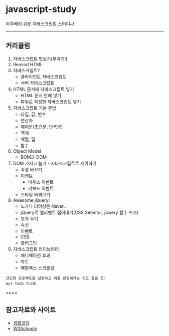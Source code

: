 javascript-study
================

아주베리 쉬운 자바스크립트 스터디~!

---
## 커리큘럼
1. 자바스크립트 맛보기(무따기!)
2. Remind HTML
3. 자바스크립트?
	- 클라이언트 자바스크립트
	- 서버 자바스크립트
4. HTML 문서에 자바스크립트 넣기
	- HTML 문서 안에 넣기
	- 파일로 작성한 자바스크립트 넣기
5. 자바스크립트 기본 문법
	- 타입, 값, 변수
	- 연산자
	- 제어문(조건문, 반복문)
	- 객체
	- 배열, 맵
	- 함수
6. Object Model
	- BOM과 DOM
7. DOM 가지고 놀기 - 자바스크립트로 제어하기
	- 속성 바꾸기
	- 이벤트
		- 마우스 이벤트
		- 키보드 이벤트
	- 스타일 바꿔보기
8. Awesome jQuery!
	- 노가다 더이상은 Naver..
	- jQuery로 엘리멘트 집어내기(CSS Selector, jQuery 함수 쓰기)
	- 효과 주기
	- 속성
	- 이벤트
	- CSS
	- 플러그인
9. 자바스크립트 라이브러리
	- 애니메이션 효과
	- 차트
	- 패럴렉스 스크롤링
	
	
```
간단한 프로젝트를 설정하고 이를 완성해가는 것도 좋을 듯!
ex) Todo 리스트
```
	

====
## 참고자료와 사이트
- [생활코딩](http://www.opentutorials.org)
- [W3Schools](http://www.w3schools.com)
	
	     